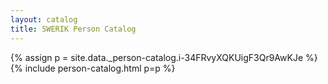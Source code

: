 ```yaml
---
layout: catalog
title: SWERIK Person Catalog
---
```

{% assign p = site.data._person-catalog.i-34FRvyXQKUigF3Qr9AwKJe %}
{% include person-catalog.html p=p %}

